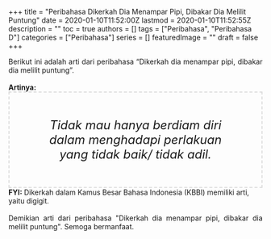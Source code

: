+++
title = "Peribahasa Dikerkah Dia Menampar Pipi, Dibakar Dia Melilit Puntung"
date = 2020-01-10T11:52:00Z
lastmod = 2020-01-10T11:52:55Z
description = ""
toc = true
authors = []
tags = ["Peribahasa", "Peribahasa D"]
categories = ["Peribahasa"]
series = []
featuredImage = ""
draft = false
+++

<div dir="ltr" style="text-align: left;" trbidi="on"><div style="text-align: justify;">Berikut ini adalah arti dari peribahasa “Dikerkah dia menampar pipi, dibakar dia melilit puntung”.</div><br /><div style="text-align: justify;"><b>Artinya:</b></div><div style="border: 2px dashed #ddd; font-size: 24px; height: auto; margin: 0 auto; padding: 50px; text-align: center; width: auto;"><i>Tidak mau hanya berdiam diri dalam menghadapi perlakuan yang tidak baik/ tidak adil.</i></div><b>FYI:</b> Dikerkah dalam Kamus Besar Bahasa Indonesia (KBBI) memiliki arti, yaitu digigit.<br /><br /><div style="text-align: justify;">Demikian arti dari peribahasa "Dikerkah dia menampar pipi, dibakar dia melilit puntung". Semoga bermanfaat.</div></div>

